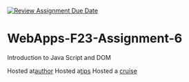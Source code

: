 [![Review Assignment Due Date](https://classroom.github.com/assets/deadline-readme-button-24ddc0f5d75046c5622901739e7c5dd533143b0c8e959d652212380cedb1ea36.svg)](https://classroom.github.com/a/b9NC0g7h)
# WebApps-F23-Assignment-6
Introduction to Java Script and DOM

Hosted at[author](https://44-563-webapps-f23.github.io/44563-webapps-f23-assignment5-srinivasmane09/author.html) 
Hosted a[tips](https://44-563-webapps-f23.github.io/44563-webapps-f23-assignment5-srinivasmane09/tips.html)
Hosted a [cruise](https://44-563-webapps-f23.github.io/44563-webapps-f23-assignment5-srinivasmane09/cruise.html)
